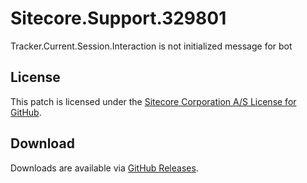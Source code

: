 # Sitecore.Support.329801
Tracker.Current.Session.Interaction is not initialized message for bot

## License  
This patch is licensed under the [Sitecore Corporation A/S License for GitHub](https://github.com/sitecoresupport/Sitecore.Support.329801/blob/master/LICENSE).  

## Download  
Downloads are available via [GitHub Releases](https://github.com/sitecoresupport/Sitecore.Support.329801/releases).  
